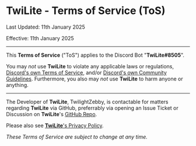 # TwiLite - Terms of Service (ToS)
Last Updated: 11th January 2025

Effective: 11th January 2025

---

This **Terms of Service** ("ToS") applies to the Discord Bot "**TwiLite#8505**".

You may *not* use **TwiLite** to violate any applicable laws or regulations, [Discord's own Terms of Service](https://discord.com/terms), and/or [Discord's own Community Guidelines](https://discord.com/guidelines). Furthermore, you also may *not* use **TwiLite** to harm anyone or anything.

---

The Developer of **TwiLite**, TwilightZebby, is contactable for matters regarding **TwiLite** via GitHub, preferrably via opening an Issue Ticket or Discussion on **TwiLite**'s [GitHub Repo](https://github.com/TwilightZebby/TwiLite).

Please also see [**TwiLite**'s Privacy Policy](./PRIVACY.md).

*These Terms of Service are subject to change at any time.*
